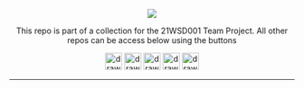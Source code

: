 <p align="center">
	<img src="https://i.imgur.com/VwT4NrJ.png">
	<p align="center"> This repo is part of  a collection for the 21WSD001 Team Project. 
	All other repos can be access below using the buttons</p>
</p>

<p align="center">
	<a href="https://github.com/lboroWMEME-TeamProject/CCC-ProjectDocs"><img src="https://i.imgur.com/rBaZyub.png" alt="drawing" height = 30/></a> 
	<a href="https://github.com/ajayvarghese2000/Dashboard"><img src="https://i.imgur.com/fz7rgd9.png" alt="drawing" height = 30/></a> 
	<a href="https://github.com/ajayvarghese2000/Cloud-Server"><img src="https://i.imgur.com/bsimXcV.png" alt="drawing" height = 30/></a> 
	<a><img src="https://i.imgur.com/yKFokIL.png" alt="drawing" height = 30/></a> 
	<a href="https://github.com/ajayvarghese2000/Simulated-Drone"><img src="https://i.imgur.com/WMOZbrf.png" alt="drawing" height = 30/></a>
</p>

------------


